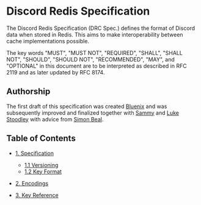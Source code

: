 # Discord Redis Specification

The Discord Redis Specification (DRC Spec.) defines the format of
Discord data when stored in Redis. This aims to make interoperability
between cache implementations possible.

The key words "MUST", "MUST NOT", "REQUIRED", "SHALL", "SHALL NOT",
"SHOULD", "SHOULD NOT", "RECOMMENDED",  "MAY", and "OPTIONAL" in this
document are to be interpreted as described in RFC 2119 and as later
updated by RFC 8174.

## Authorship

The first draft of this specification was created [Bluenix][Bluenix2]
and was subsequently improved and finalized together with
[Sammy][SammyWhamy] and [Luke Stoodley][Luke-6723] with advice from
[Simon Beal][muddyfish].

  [Bluenix2]: https://github.com/Bluenix2
  [SammyWhamy]: https://github.com/SammyWhamy
  [Luke-6723]: https://github.com/Luke-6723
  [muddyfish]: https://github.com/muddyfish

## Table of Contents

* [1. Specification](./specification.md)
  * [1.1 Versioning](./specification.md#11-versioning)
  * [1.2 Key Format](./specification.md#12-key-format)

* [2. Encodings](./encodings.md)

* [3. Key Reference](./key-reference.md)
